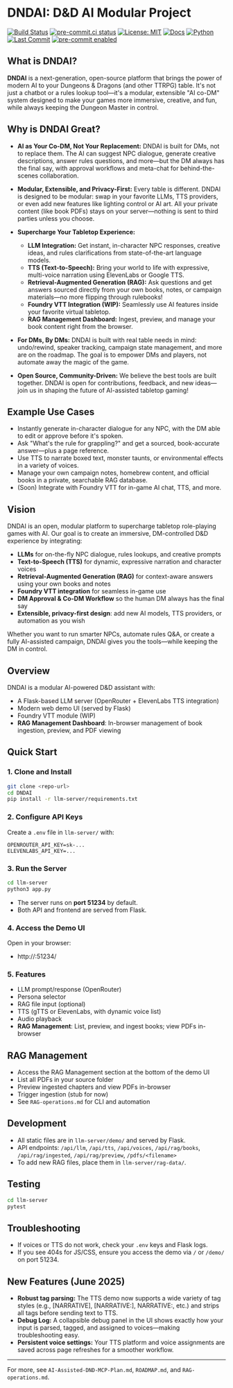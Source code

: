 # DNDAI: D&D AI Modular Project

[![Build Status](https://github.com/svenedt/DNDAI/actions/workflows/python-app.yml/badge.svg)](https://github.com/svenedt/DNDAI/actions)
[![pre-commit.ci status](https://results.pre-commit.ci/badge/github/svenedt/DNDAI/main.svg)](https://results.pre-commit.ci/latest/github/svenedt/DNDAI/main)
[![License: MIT](https://img.shields.io/badge/License-MIT-yellow.svg)](LICENSE)
[![Docs](https://img.shields.io/badge/docs-available-brightgreen)](docs/)
[![Python](https://img.shields.io/badge/python-3.10%2B-blue.svg)](https://www.python.org/downloads/)
[![Last Commit](https://img.shields.io/github/last-commit/svenedt/DNDAI.svg)](https://github.com/svenedt/DNDAI/commits/main)
[![pre-commit enabled](https://img.shields.io/badge/pre--commit-enabled-brightgreen?logo=pre-commit&logoColor=white)](https://pre-commit.com/)

## What is DNDAI?

**DNDAI** is a next-generation, open-source platform that brings the power of modern AI to your Dungeons & Dragons (and other TTRPG) table. It's not just a chatbot or a rules lookup tool—it's a modular, extensible "AI co-DM" system designed to make your games more immersive, creative, and fun, while always keeping the Dungeon Master in control.

## Why is DNDAI Great?

- **AI as Your Co-DM, Not Your Replacement:**
  DNDAI is built for DMs, not to replace them. The AI can suggest NPC dialogue, generate creative descriptions, answer rules questions, and more—but the DM always has the final say, with approval workflows and meta-chat for behind-the-scenes collaboration.

- **Modular, Extensible, and Privacy-First:**
  Every table is different. DNDAI is designed to be modular: swap in your favorite LLMs, TTS providers, or even add new features like lighting control or AI art. All your private content (like book PDFs) stays on your server—nothing is sent to third parties unless you choose.

- **Supercharge Your Tabletop Experience:**

  - **LLM Integration:** Get instant, in-character NPC responses, creative ideas, and rules clarifications from state-of-the-art language models.
  - **TTS (Text-to-Speech):** Bring your world to life with expressive, multi-voice narration using ElevenLabs or Google TTS.
  - **Retrieval-Augmented Generation (RAG):** Ask questions and get answers sourced directly from your own books, notes, or campaign materials—no more flipping through rulebooks!
  - **Foundry VTT Integration (WIP):** Seamlessly use AI features inside your favorite virtual tabletop.
  - **RAG Management Dashboard:** Ingest, preview, and manage your book content right from the browser.

- **For DMs, By DMs:**
  DNDAI is built with real table needs in mind: undo/rewind, speaker tracking, campaign state management, and more are on the roadmap. The goal is to empower DMs and players, not automate away the magic of the game.

- **Open Source, Community-Driven:**
  We believe the best tools are built together. DNDAI is open for contributions, feedback, and new ideas—join us in shaping the future of AI-assisted tabletop gaming!

## Example Use Cases

- Instantly generate in-character dialogue for any NPC, with the DM able to edit or approve before it's spoken.
- Ask "What's the rule for grappling?" and get a sourced, book-accurate answer—plus a page reference.
- Use TTS to narrate boxed text, monster taunts, or environmental effects in a variety of voices.
- Manage your own campaign notes, homebrew content, and official books in a private, searchable RAG database.
- (Soon) Integrate with Foundry VTT for in-game AI chat, TTS, and more.

## Vision

DNDAI is an open, modular platform to supercharge tabletop role-playing games with AI. Our goal is to create an immersive, DM-controlled D&D experience by integrating:

- **LLMs** for on-the-fly NPC dialogue, rules lookups, and creative prompts
- **Text-to-Speech (TTS)** for dynamic, expressive narration and character voices
- **Retrieval-Augmented Generation (RAG)** for context-aware answers using your own books and notes
- **Foundry VTT integration** for seamless in-game use
- **DM Approval & Co-DM Workflow** so the human DM always has the final say
- **Extensible, privacy-first design**: add new AI models, TTS providers, or automation as you wish

Whether you want to run smarter NPCs, automate rules Q&A, or create a fully AI-assisted campaign, DNDAI gives you the tools—while keeping the DM in control.

## Overview

DNDAI is a modular AI-powered D&D assistant with:

- A Flask-based LLM server (OpenRouter + ElevenLabs TTS integration)
- Modern web demo UI (served by Flask)
- Foundry VTT module (WIP)
- **RAG Management Dashboard**: In-browser management of book ingestion, preview, and PDF viewing

## Quick Start

### 1. Clone and Install

```bash
git clone <repo-url>
cd DNDAI
pip install -r llm-server/requirements.txt
```

### 2. Configure API Keys

Create a `.env` file in `llm-server/` with:

```
OPENROUTER_API_KEY=sk-...
ELEVENLABS_API_KEY=...
```

### 3. Run the Server

```bash
cd llm-server
python3 app.py
```

- The server runs on **port 51234** by default.
- Both API and frontend are served from Flask.

### 4. Access the Demo UI

Open in your browser:

- http://<your-server-ip>:51234/

### 5. Features

- LLM prompt/response (OpenRouter)
- Persona selector
- RAG file input (optional)
- TTS (gTTS or ElevenLabs, with dynamic voice list)
- Audio playback
- **RAG Management**: List, preview, and ingest books; view PDFs in-browser

## RAG Management

- Access the RAG Management section at the bottom of the demo UI
- List all PDFs in your source folder
- Preview ingested chapters and view PDFs in-browser
- Trigger ingestion (stub for now)
- See `RAG-operations.md` for CLI and automation

## Development

- All static files are in `llm-server/demo/` and served by Flask.
- API endpoints: `/api/llm`, `/api/tts`, `/api/voices`, `/api/rag/books`, `/api/rag/ingested`, `/api/rag/preview`, `/pdfs/<filename>`
- To add new RAG files, place them in `llm-server/rag-data/`.

## Testing

```bash
cd llm-server
pytest
```

## Troubleshooting

- If voices or TTS do not work, check your `.env` keys and Flask logs.
- If you see 404s for JS/CSS, ensure you access the demo via `/` or `/demo/` on port 51234.

## New Features (June 2025)

- **Robust tag parsing:** The TTS demo now supports a wide variety of tag styles (e.g., [NARRATIVE], [NARRATIVE:], NARRATIVE:, etc.) and strips all tags before sending text to TTS.
- **Debug Log:** A collapsible debug panel in the UI shows exactly how your input is parsed, tagged, and assigned to voices—making troubleshooting easy.
- **Persistent voice settings:** Your TTS platform and voice assignments are saved across page refreshes for a smoother workflow.

---

For more, see `AI-Assisted-DND-MCP-Plan.md`, `ROADMAP.md`, and `RAG-operations.md`.

